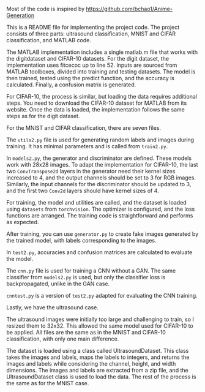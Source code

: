 Most of the code is inspired by https://github.com/bchao1/Anime-Generation

This is a README file for implementing the project code. The project consists of three parts: ultrasound classification, MNIST and CIFAR classification, and MATLAB code.

The MATLAB implementation includes a single matlab.m file that works with the digitdataset and CIFAR-10 datasets. For the digit dataset, the implementation uses fitcecoc up to line 52. Inputs are sourced from MATLAB toolboxes, divided into training and testing datasets. The model is then trained, tested using the predict function, and the accuracy is calculated. Finally, a confusion matrix is generated.

For CIFAR-10, the process is similar, but loading the data requires additional steps. You need to download the CIFAR-10 dataset for MATLAB from its website. Once the data is loaded, the implementation follows the same steps as for the digit dataset.





For the MNIST and CIFAR classification, there are seven files. 

The `utils2.py` file is used for generating random labels and images during training. It has minimal parameters and is called from `train2.py`. 

In `models2.py`, the generator and discriminator are defined. These models work with 28x28 images. To adapt the implementation for CIFAR-10, the last two `ConvTranspose2d` layers in the generator need their kernel sizes increased to 4, and the output channels should be set to 3 for RGB images. Similarly, the input channels for the discriminator should be updated to 3, and the first two `Conv2d` layers should have kernel sizes of 4.

For training, the model and utilities are called, and the dataset is loaded using `datasets` from `torchvision`. The optimizer is configured, and the loss functions are arranged. The training code is straightforward and performs as expected.

After training, you can use `generator.py` to create fake images generated by the trained model, with labels corresponding to the images.

In `test2.py`, accuracies and confusion matrices are calculated to evaluate the model. 

The `cnn.py` file is used for training a CNN without a GAN. The same classifier from `models2.py` is used, but only the classifier loss is backpropagated, unlike in the GAN case. 

`cnntest.py` is a version of `test2.py` adapted for evaluating the CNN training. 


Lastly, we have the ultrasound case.

The ultrasound images were initially too large and challenging to train, so I resized them to 32x32. This allowed the same model used for CIFAR-10 to be applied. All files are the same as in the MNIST and CIFAR-10 classification, with only one main difference.

The dataset is loaded using a class called UltrasoundDataset. This class takes the images and labels, maps the labels to integers, and returns the images and labels while considering the channel, height, and width dimensions. The images and labels are extracted from a zip file, and the UltrasoundDataset class is used to load the data. The rest of the process is the same as for the MNIST case.





